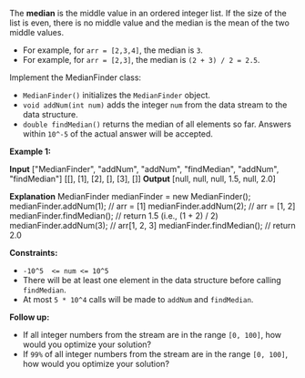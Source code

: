 
The  **median**  is the middle value in an ordered integer list. If the size of the list is even, there is no middle value and the median is the mean of the two middle values.

-   For example, for  `arr = [2,3,4]`, the median is  `3`.
-   For example, for  `arr = [2,3]`, the median is  `(2 + 3) / 2 = 2.5`.

Implement the MedianFinder class:

-   `MedianFinder()`  initializes the  `MedianFinder`  object.
-   `void addNum(int num)`  adds the integer  `num`  from the data stream to the data structure.
-   `double findMedian()`  returns the median of all elements so far. Answers within  `10^-5`  of the actual answer will be accepted.

**Example 1:**

**Input**
["MedianFinder", "addNum", "addNum", "findMedian", "addNum", "findMedian"]
[[], [1], [2], [], [3], []]
**Output**
[null, null, null, 1.5, null, 2.0]

**Explanation**
MedianFinder medianFinder = new MedianFinder();
medianFinder.addNum(1);    // arr = [1]
medianFinder.addNum(2);    // arr = [1, 2]
medianFinder.findMedian(); // return 1.5 (i.e., (1 + 2) / 2)
medianFinder.addNum(3);    // arr[1, 2, 3]
medianFinder.findMedian(); // return 2.0

**Constraints:**

-   `-10^5  <= num <= 10^5`
-   There will be at least one element in the data structure before calling  `findMedian`.
-   At most  `5 * 10^4`  calls will be made to  `addNum`  and  `findMedian`.

**Follow up:**

-   If all integer numbers from the stream are in the range  `[0, 100]`, how would you optimize your solution?
-   If  `99%`  of all integer numbers from the stream are in the range  `[0, 100]`, how would you optimize your solution?